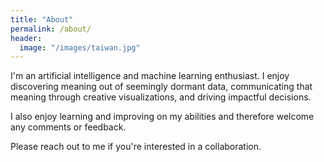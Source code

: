 ```yaml
---
title: "About"
permalink: /about/
header:
  image: "/images/taiwan.jpg"
---
```


I'm an artificial intelligence and machine learning enthusiast. I enjoy discovering meaning out of seemingly dormant data, communicating that meaning through creative visualizations, and driving impactful decisions.

I also enjoy learning and improving on my abilities and therefore welcome any comments or feedback.

Please reach out to me if you're interested in a collaboration.
